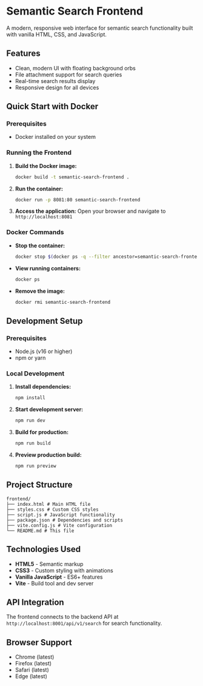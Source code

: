 # Semantic Search Frontend

A modern, responsive web interface for semantic search functionality built with vanilla HTML, CSS, and JavaScript.

## Features

- Clean, modern UI with floating background orbs
- File attachment support for search queries
- Real-time search results display
- Responsive design for all devices

## Quick Start with Docker

### Prerequisites
- Docker installed on your system

### Running the Frontend

1. **Build the Docker image:**
   ```bash
   docker build -t semantic-search-frontend .
   ```

2. **Run the container:**
   ```bash
   docker run -p 8081:80 semantic-search-frontend
   ```

3. **Access the application:**
   Open your browser and navigate to `http://localhost:8081`

### Docker Commands

- **Stop the container:**
  ```bash
  docker stop $(docker ps -q --filter ancestor=semantic-search-frontend)
  ```

- **View running containers:**
  ```bash
  docker ps
  ```

- **Remove the image:**
  ```bash
  docker rmi semantic-search-frontend
  ```

## Development Setup

### Prerequisites
- Node.js (v16 or higher)
- npm or yarn

### Local Development

1. **Install dependencies:**
   ```bash
   npm install
   ```

2. **Start development server:**
   ```bash
   npm run dev
   ```

3. **Build for production:**
   ```bash
   npm run build
   ```

4. **Preview production build:**
   ```bash
   npm run preview
   ```

## Project Structure
```
frontend/
├── index.html # Main HTML file
├── styles.css # Custom CSS styles
├── script.js # JavaScript functionality
├── package.json # Dependencies and scripts
├── vite.config.js # Vite configuration
└── README.md # This file
```

## Technologies Used

- **HTML5** - Semantic markup
- **CSS3** - Custom styling with animations
- **Vanilla JavaScript** - ES6+ features
- **Vite** - Build tool and dev server

## API Integration

The frontend connects to the backend API at `http://localhost:8001/api/v1/search` for search functionality.

## Browser Support

- Chrome (latest)
- Firefox (latest)
- Safari (latest)
- Edge (latest)